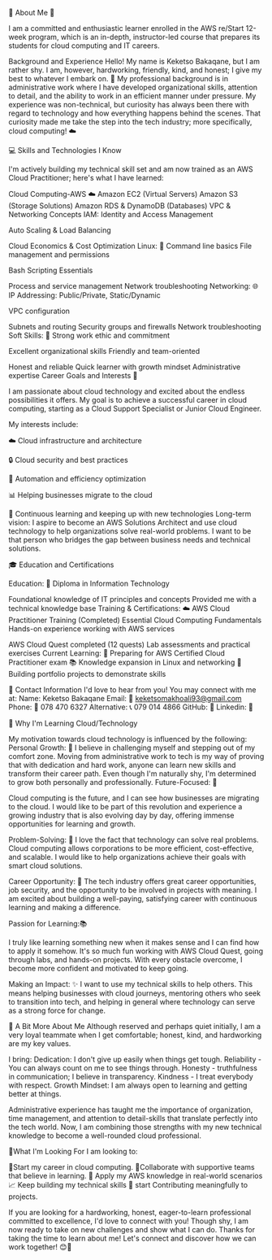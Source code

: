 👤 About Me 👋

I am a committed and enthusiastic learner enrolled in the AWS re/Start 12-week program, which is an in-depth, instructor-led course that prepares its students for cloud computing and IT careers.

Background and Experience
Hello! My name is Keketso Bakaqane, but I am rather shy. I am, however, hardworking, friendly, kind, and honest; I give my best to whatever I embark on. 💪
My professional background is in administrative work where I have developed organizational skills, attention to detail, and the ability to work in an efficient manner under pressure. My experience was non-technical, but curiosity has always been there with regard to technology and how everything happens behind the scenes. That curiosity made me take the step into the tech industry; more specifically, cloud computing! ☁️

💻 Skills and Technologies I Know

I'm actively building my technical skill set and am now trained as an AWS Cloud Practitioner; here's what I have learned:

Cloud Computing-AWS ☁️
Amazon EC2 (Virtual Servers)
Amazon S3 (Storage Solutions)
Amazon RDS & DynamoDB (Databases)
VPC & Networking Concepts
IAM: Identity and Access Management

Auto Scaling & Load Balancing

Cloud Economics & Cost Optimization
Linux:  🐧
Command line basics
File management and permissions

Bash Scripting Essentials

Process and service management
Network troubleshooting
Networking:  🌐
IP Addressing: Public/Private, Static/Dynamic

VPC configuration

Subnets and routing
Security groups and firewalls
Network troubleshooting
Soft Skills: 🤝
Strong work ethic and commitment


Excellent organizational skills
Friendly and team-oriented

Honest and reliable
Quick learner with growth mindset
Administrative expertise
Career Goals and Interests 🎯

I am passionate about cloud technology and excited about the endless possibilities it offers. My goal is to achieve a successful career in cloud computing, starting as a Cloud Support Specialist or Junior Cloud Engineer.

My interests include:

☁️ Cloud infrastructure and architecture

🔒 Cloud security and best practices

🤖 Automation and efficiency optimization

 📊 Helping businesses migrate to the cloud

🌱 Continuous learning and keeping up with new technologies
Long-term vision:
I aspire to become an AWS Solutions Architect and use cloud technology to help organizations solve real-world problems. I want to be that person who bridges the gap between business needs and technical solutions.



🎓  Education and Certifications

Education:
📜 Diploma in Information Technology


Foundational knowledge of IT principles and concepts
Provided me with a technical knowledge base
Training & Certifications:
☁️ AWS Cloud Practitioner Training (Completed)
Essential Cloud Computing Fundamentals
Hands-on experience working with AWS services

AWS Cloud Quest completed (12 quests)
Lab assessments and practical exercises
Current Learning:
🎯 Preparing for AWS Certified Cloud Practitioner exam
📚  Knowledge expansion in Linux and networking
💼 Building portfolio projects to demonstrate skills

📧 Contact Information
I'd love to hear from you! You may connect with me at:
Name: Keketso Bakaqane
Email: 📧 keketsomakhoali93@gmail.com
Phone: 📱 078 470 6327
Alternative: 📞 079 014 4866
GitHub: 🐙 
Linkedin: 🐙

🚀 Why I'm Learning Cloud/Technology

My motivation towards cloud technology is influenced by the following:
Personal Growth: 🌱
I believe in challenging myself and stepping out of my comfort zone. Moving from administrative work to tech is my way of proving that with dedication and hard work, anyone can learn new skills and transform their career path. Even though I'm naturally shy, I'm determined to grow both personally and professionally.
Future-Focused: 🔮

Cloud computing is the future, and I can see how businesses are migrating to the cloud. I would like to be part of this revolution and experience a growing industry that is also evolving day by day, offering immense opportunities for learning and growth.

Problem-Solving:  🧩
I love the fact that technology can solve real problems. Cloud computing allows corporations to be more efficient, cost-effective, and scalable. I would like to help organizations achieve their goals with smart cloud solutions.

Career Opportunity: 💼
The tech industry offers great career opportunities, job security, and the opportunity to be involved in projects with meaning. I am excited about building a well-paying, satisfying career with continuous learning and making a difference.

Passion for Learning:📚

I truly like learning something new when it makes sense and I can find how to apply it somehow. It's so much fun working with AWS Cloud Quest, going through labs, and hands-on projects. With every obstacle overcome, I become more confident and motivated to keep going.

Making an Impact: ✨ I want to use my technical skills to help others. This means helping businesses with cloud journeys, mentoring others who seek to transition into tech, and helping in general where technology can serve as a strong force for change.

💭 A Bit More About Me Although reserved and perhaps quiet initially, I am a very loyal teammate when I get comfortable; honest, kind, and hardworking are my key values.

I bring: Dedication: I don't give up easily when things get tough. Reliability - You can always count on me to see things through. Honesty - truthfulness in communication; I believe in transparency. Kindness - I treat everybody with respect. Growth Mindset: I am always open to learning and getting better at things. 

Administrative experience has taught me the importance of organization, time management, and attention to detail-skills that translate perfectly into the tech world. Now, I am combining those strengths with my new technical knowledge to become a well-rounded cloud professional. 

🌟What I'm Looking For I am looking to: 

💼Start my career in cloud computing.
🤝Collaborate with supportive teams that believe in learning. 
🚀 Apply my AWS knowledge in real-world scenarios 
📈  Keep building my technical skills 
🎯 start Contributing meaningfully to projects.

If you are looking for a hardworking, honest, eager-to-learn professional committed to excellence, I'd love to connect with you! Though shy, I am now ready to take on new challenges and show what I can do. Thanks for taking the time to learn about me! Let's connect and discover how we can work together! 😊🚀
